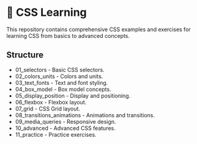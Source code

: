 # 📘 CSS Learning

This repository contains comprehensive CSS examples and exercises for learning CSS from basics to advanced concepts.

## Structure
- 01_selectors - Basic CSS selectors.
- 02_colors_units - Colors and units.
- 03_text_fonts - Text and font styling.
- 04_box_model - Box model concepts.
- 05_display_position - Display and positioning.
- 06_flexbox - Flexbox layout.
- 07_grid - CSS Grid layout.
- 08_transitions_animations - Animations and transitions.
- 09_media_queries - Responsive design.
- 10_advanced - Advanced CSS features.
- 11_practice - Practice exercises.